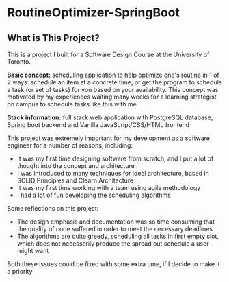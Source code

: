 # RoutineOptimizer-SpringBoot

<h2> What is This Project? </h2>
This is a project I built for a Software Design Course at the University of Toronto. </p>

<b>Basic concept:</b> scheduling application to help optimize one's routine in 1 of 2 ways: schedule an item at a concrete time, or get the program to schedule a task (or set of tasks) for you based on your availability. This concept was motivated by my experiences waiting many weeks for a learning strategist on campus to schedule tasks like this with me </p>
<b>Stack information:</b> full stack web application with PostgreSQL database, Spring boot backend and Vanilla JavaScript/CSS/HTML frontend </p>

This project was extremely important for my development as a software engineer for a number of reasons, including:
- It was my first time designing software from scratch, and I put a lot of thought into the concept and architecture
- I was introduced to many techniques for ideal architecture, based in SOLID Principles and Clearn Architecture
- It was my first time working with a team using agile methodology
- I had a lot of fun developing the scheduling algorithms

Some reflections on this project:
- The design emphasis and documentation was so time consuming that the quality of code suffered in order to meet the necessary deadlines
- The algorithms are quite greedy, scheduling all tasks in first empty slot, which does not necessarily produce the spread out schedule a user might want

Both these issues could be fixed with some extra time, if I decide to make it a priority
